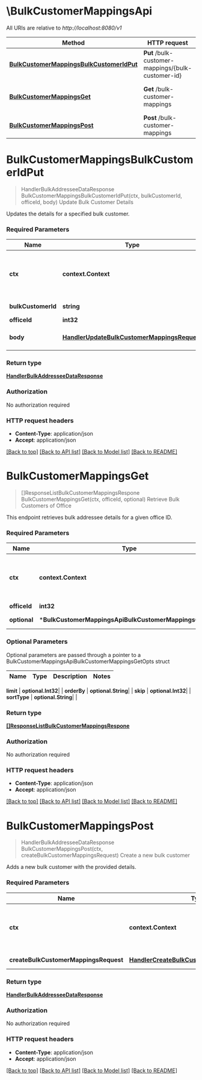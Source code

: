 # \BulkCustomerMappingsApi

All URIs are relative to *http://localhost:8080/v1*

Method | HTTP request | Description
------------- | ------------- | -------------
[**BulkCustomerMappingsBulkCustomerIdPut**](BulkCustomerMappingsApi.md#BulkCustomerMappingsBulkCustomerIdPut) | **Put** /bulk-customer-mappings/{bulk-customer-id} | Update Bulk Customer Details
[**BulkCustomerMappingsGet**](BulkCustomerMappingsApi.md#BulkCustomerMappingsGet) | **Get** /bulk-customer-mappings | Retrieve Bulk Customers of Office
[**BulkCustomerMappingsPost**](BulkCustomerMappingsApi.md#BulkCustomerMappingsPost) | **Post** /bulk-customer-mappings | Create a new bulk customer


# **BulkCustomerMappingsBulkCustomerIdPut**
> HandlerBulkAddresseeDataResponse BulkCustomerMappingsBulkCustomerIdPut(ctx, bulkCustomerId, officeId, body)
Update Bulk Customer Details

Updates the details for a specified bulk customer.

### Required Parameters

Name | Type | Description  | Notes
------------- | ------------- | ------------- | -------------
 **ctx** | **context.Context** | context for authentication, logging, cancellation, deadlines, tracing, etc.
  **bulkCustomerId** | **string**| Bulk Customer ID | 
  **officeId** | **int32**| Office ID | 
  **body** | [**HandlerUpdateBulkCustomerMappingsRequest**](HandlerUpdateBulkCustomerMappingsRequest.md)| Bulk Customer Details Request | 

### Return type

[**HandlerBulkAddresseeDataResponse**](handler.BulkAddresseeDataResponse.md)

### Authorization

No authorization required

### HTTP request headers

 - **Content-Type**: application/json
 - **Accept**: application/json

[[Back to top]](#) [[Back to API list]](../README.md#documentation-for-api-endpoints) [[Back to Model list]](../README.md#documentation-for-models) [[Back to README]](../README.md)

# **BulkCustomerMappingsGet**
> []ResponseListBulkCustomerMappingsRespone BulkCustomerMappingsGet(ctx, officeId, optional)
Retrieve Bulk Customers of Office

This endpoint retrieves bulk addressee details for a given office ID.

### Required Parameters

Name | Type | Description  | Notes
------------- | ------------- | ------------- | -------------
 **ctx** | **context.Context** | context for authentication, logging, cancellation, deadlines, tracing, etc.
  **officeId** | **int32**| ID of the office | 
 **optional** | ***BulkCustomerMappingsApiBulkCustomerMappingsGetOpts** | optional parameters | nil if no parameters

### Optional Parameters
Optional parameters are passed through a pointer to a BulkCustomerMappingsApiBulkCustomerMappingsGetOpts struct

Name | Type | Description  | Notes
------------- | ------------- | ------------- | -------------

 **limit** | **optional.Int32**|  | 
 **orderBy** | **optional.String**|  | 
 **skip** | **optional.Int32**|  | 
 **sortType** | **optional.String**|  | 

### Return type

[**[]ResponseListBulkCustomerMappingsRespone**](response.ListBulkCustomerMappingsRespone.md)

### Authorization

No authorization required

### HTTP request headers

 - **Content-Type**: application/json
 - **Accept**: application/json

[[Back to top]](#) [[Back to API list]](../README.md#documentation-for-api-endpoints) [[Back to Model list]](../README.md#documentation-for-models) [[Back to README]](../README.md)

# **BulkCustomerMappingsPost**
> HandlerBulkAddresseeDataResponse BulkCustomerMappingsPost(ctx, createBulkCustomerMappingsRequest)
Create a new bulk customer

Adds a new bulk customer with the provided details.

### Required Parameters

Name | Type | Description  | Notes
------------- | ------------- | ------------- | -------------
 **ctx** | **context.Context** | context for authentication, logging, cancellation, deadlines, tracing, etc.
  **createBulkCustomerMappingsRequest** | [**HandlerCreateBulkCustomerMappingsRequest**](HandlerCreateBulkCustomerMappingsRequest.md)| Bulk Customer Data | 

### Return type

[**HandlerBulkAddresseeDataResponse**](handler.BulkAddresseeDataResponse.md)

### Authorization

No authorization required

### HTTP request headers

 - **Content-Type**: application/json
 - **Accept**: application/json

[[Back to top]](#) [[Back to API list]](../README.md#documentation-for-api-endpoints) [[Back to Model list]](../README.md#documentation-for-models) [[Back to README]](../README.md)

